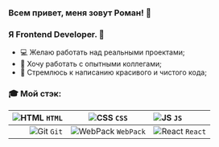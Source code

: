### Всем привет, меня зовут Роман! 👋

### Я Frontend Developer. 👋

- 💻 Желаю работать над реальными проектами;
- :speech_balloon: Хочу работать с опытными коллегами;
- :ghost: Стремлюсь к написанию красивого и чистого кода;

### :mortar_board: Мой стэк:

|![HTML](https://user-images.githubusercontent.com/70646350/119315541-9cf2ef80-bc7e-11eb-8f46-ef3766162ab6.png) `HTML`|![CSS](https://user-images.githubusercontent.com/70646350/119316006-1be82800-bc7f-11eb-8166-910c027cd18f.png) `CSS`|![JS](https://user-images.githubusercontent.com/70646350/119318720-4f788180-bc82-11eb-87ff-8201ce9d61c8.png) `JS`|
|----:|:----:|:----------|
|![Git](https://user-images.githubusercontent.com/70646350/119321913-cc592a80-bc85-11eb-9540-8605bd48f3f7.png) `Git`|![WebPack](https://user-images.githubusercontent.com/70646350/119315153-38d02b80-bc7e-11eb-8198-9f3eb058edef.png) `WebPack`|![React](https://user-images.githubusercontent.com/70646350/119316439-a0d34180-bc7f-11eb-9a36-e79d2b093d69.png) `React`|
